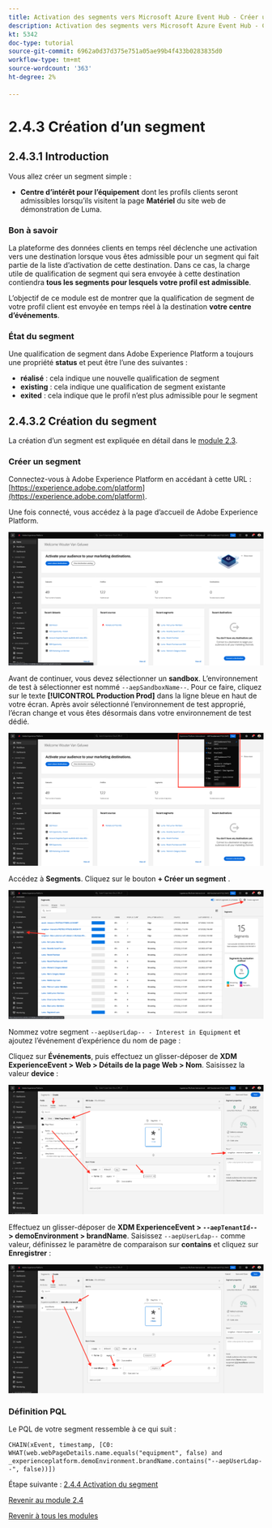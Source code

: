 ```yaml
---
title: Activation des segments vers Microsoft Azure Event Hub - Créer un segment en flux continu
description: Activation des segments vers Microsoft Azure Event Hub - Créer un segment en flux continu
kt: 5342
doc-type: tutorial
source-git-commit: 6962a0d37d375e751a05ae99b4f433b0283835d0
workflow-type: tm+mt
source-wordcount: '363'
ht-degree: 2%

---
```


# 2.4.3 Création d’un segment

## 2.4.3.1 Introduction

Vous allez créer un segment simple :

- **Centre d’intérêt pour l’équipement** dont les profils clients seront admissibles lorsqu’ils visitent la page **Matériel** du site web de démonstration de Luma.

### Bon à savoir

La plateforme des données clients en temps réel déclenche une activation vers une destination lorsque vous êtes admissible pour un segment qui fait partie de la liste d’activation de cette destination. Dans ce cas, la charge utile de qualification de segment qui sera envoyée à cette destination contiendra **tous les segments pour lesquels votre profil est admissible**.

L’objectif de ce module est de montrer que la qualification de segment de votre profil client est envoyée en temps réel à la destination **votre centre d’événements**.

### État du segment

Une qualification de segment dans Adobe Experience Platform a toujours une propriété **status** et peut être l’une des suivantes :

- **réalisé** : cela indique une nouvelle qualification de segment
- **existing** : cela indique une qualification de segment existante
- **exited** : cela indique que le profil n’est plus admissible pour le segment

## 2.4.3.2 Création du segment

La création d’un segment est expliquée en détail dans le [module 2.3](./../../../modules/rtcdp-b2c/module2.3/real-time-cdp-build-a-segment-take-action.md).

### Créer un segment

Connectez-vous à Adobe Experience Platform en accédant à cette URL : [https://experience.adobe.com/platform](https://experience.adobe.com/platform).

Une fois connecté, vous accédez à la page d’accueil de Adobe Experience Platform.

![Ingestion des données](./../../../modules/datacollection/module1.2/images/home.png)

Avant de continuer, vous devez sélectionner un **sandbox**. L’environnement de test à sélectionner est nommé ``--aepSandboxName--``. Pour ce faire, cliquez sur le texte **[!UICONTROL Production Prod]** dans la ligne bleue en haut de votre écran. Après avoir sélectionné l’environnement de test approprié, l’écran change et vous êtes désormais dans votre environnement de test dédié.

![Ingestion des données](./../../../modules/datacollection/module1.2/images/sb1.png)

Accédez à **Segments**. Cliquez sur le bouton **+ Créer un segment** .

![Ingestion des données](./images/seg.png)

Nommez votre segment `--aepUserLdap-- - Interest in Equipment` et ajoutez l’événement d’expérience du nom de page :

Cliquez sur **Événements**, puis effectuez un glisser-déposer de **XDM ExperienceEvent > Web > Détails de la page Web > Nom**. Saisissez la valeur **device** :

![4-05-create-ee-2.png](./images/4-05-create-ee-2.png)

Effectuez un glisser-déposer de **XDM ExperienceEvent > `--aepTenantId--` > demoEnvironment > brandName**. Saisissez `--aepUserLdap--` comme valeur, définissez le paramètre de comparaison sur **contains** et cliquez sur **Enregistrer** :

![4-05-create-ee-2-brand.png](./images/4-05-create-ee-2-brand.png)

### Définition PQL

Le PQL de votre segment ressemble à ce qui suit :

```code
CHAIN(xEvent, timestamp, [C0: WHAT(web.webPageDetails.name.equals("equipment", false) and _experienceplatform.demoEnvironment.brandName.contains("--aepUserLdap--", false))])
```

Étape suivante : [2.4.4 Activation du segment](./ex4.md)

[Revenir au module 2.4](./segment-activation-microsoft-azure-eventhub.md)

[Revenir à tous les modules](./../../../overview.md)
